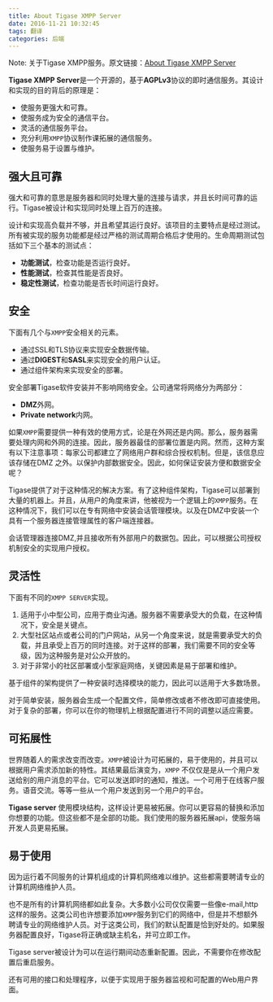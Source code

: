 ```yaml
---
title: About Tigase XMPP Server
date: 2016-11-21 10:32:45
tags: 翻译
categories: 后端
---
```


Note: 关于Tigase XMPP服务。原文链接：[About Tigase XMPP Server](http://docs.tigase.org/tigase-server/snapshot/Administration_Guide/html/#about)

**Tigase XMPP Server**是一个开源的，基于**AGPLv3**协议的即时通信服务。其设计和实现的目的背后的原理是：

- 使服务更强大和可靠。
- 使服务成为安全的通信平台。
- 灵活的通信服务平台。
- 充分利用`XMPP`协议制作课拓展的通信服务。
- 使服务易于设置与维护。

<!--more-->

## 强大且可靠

强大和可靠的意思是服务器和同时处理大量的连接与请求，并且长时间可靠的运行。Tigase被设计和实现同时处理上百万的连接。

 设计和实现高负载并不够，并且希望其运行良好。该项目的主要特点是经过测试。所有被实现的服务功能都是经过严格的测试周期合格后才使用的。生命周期测试包括如下三个基本的测试点：

- **功能测试**，检查功能是否运行良好。
- **性能测试**，检查其性能是否良好。
- **稳定性测试**，检查功能是否长时间运行良好。

## 安全

下面有几个与`XMPP`安全相关的元素。

- 通过SSL和TLS协议来实现安全数据传输。
- 通过**DIGEST**和**SASL**来实现安全的用户认证。
- 通过组件架构来实现安全的部署。

安全部署Tigase软件安装并不影响网络安全。公司通常将网络分为两部分：

- **DMZ**外网。
- **Private network**内网。

如果`XMPP`需要提供一种有效的使用方式，论是在外网还是内网。那么，服务器需要处理内网和外网的连接。因此，服务器最佳的部署位置是内网。然而，这种方案有以下注意事项：每家公司都建立了网络用户群和综合授权机制。但是，该信息应该存储在DMZ 之外。以保护内部数据安全。因此，如何保证安装方便和数据安全呢？

Tigase提供了对于这种情况的解决方案。有了这种组件架构，Tigase可以部署到大量的机器上。并且，从用户的角度来讲，他被视为一个逻辑上的`XMPP`服务。在这种情况下，我们可以在专有网络中安装会话管理模块。以及在DMZ中安装一个具有一个服务器连接管理属性的客户端连接器。

会话管理器连接DMZ,并且接收所有外部用户的数据包。因此，可以根据公司授权机制安全的实现用户授权。

## 灵活性

下面有不同的`XMPP SERVER`实现。

1. 适用于小中型公司，应用于商业沟通。服务器不需要承受大的负载，在这种情况下，安全是关键点。
2. 大型社区站点或者公司的门户网站，从另一个角度来说，就是需要承受大的负载，并且承受上百万的同时连接。对于这样的部署，我们需要不同的安全等级，因为这种服务是对公众开放的。
3. 对于非常小的社区部署或小型家庭网络，关键因素是易于部署和维护。

基于组件的架构提供了一种安装时选择模块的能力，因此可以适用于大多数场景。

对于简单安装，服务器会生成一个配置文件，简单修改或者不修改即可直接使用。对于复杂的部署，你可以在你的物理机上根据配置进行不同的调整以适应需要。

## 可拓展性

世界随着人的需求改变而改变。`XMPP`被设计为可拓展的，易于使用的，并且可以根据用户需求添加新的特性。其结果最后演变为，`XMPP` 不仅仅是是从一个用户发送给别的用户消息的平台。它可以发送即时的通知，推送。一个可用于在线客户服务。语音交流。等等一些从一个用户发送到另一个用户的平台。

**Tigase server** 使用模块结构，这样设计更易被拓展。你可以更容易的替换和添加你想要的功能。但这些都不是全部的功能。我们使用的服务器拓展api，使服务端开发人员更易拓展。

## 易于使用

因为运行着不同服务的计算机组成的计算机网络难以维护。这些都需要聘请专业的计算机网络维护人员。

也不是所有的计算机网络都如此复杂。大多数小公司仅仅需要一些像e-mail,http这样的服务。这类公司也许想要添加`XMPP`服务到它们的网络中，但是并不想额外聘请专业的网络维护人员。对于这类公司，我们的默认配置是恰到好处的。如果服务器配置良好，Tigase将正确或缺主机名，并可立即工作。

Tigase server被设计为可以在运行期间动态重新配置。因此，不需要你在修改配置后重启服务。

还有可用的接口和处理程序，以便于实现用于服务器监视和可配置的Web用户界面。



